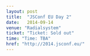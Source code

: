 ```yaml
---
layout: post
title:  "JSConf EU Day 2"
date:   2014-09-14
venue: "Radialsystem"
ticket: "Ticket: Sold out"
time: "Time: TBA"
href: "http://2014.jsconf.eu/"
---
```

<!-- fill in the URL of your event host page if you haven't enough information for a detail page, so the event link won't point on the detail page at all -->
